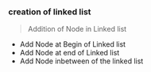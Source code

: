 ### creation of linked list
> Addition of Node in Linked list
+ Add Node at Begin of Linked list
+ Add Node at end of Linked list
+ Add Node inbetween of the linked list
